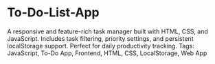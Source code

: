 # To-Do-List-App
A responsive and feature-rich task manager built with HTML, CSS, and JavaScript. Includes task filtering, priority settings, and persistent localStorage support. Perfect for daily productivity tracking. Tags: JavaScript, To-Do App, Frontend, HTML, CSS, LocalStorage, Web App
